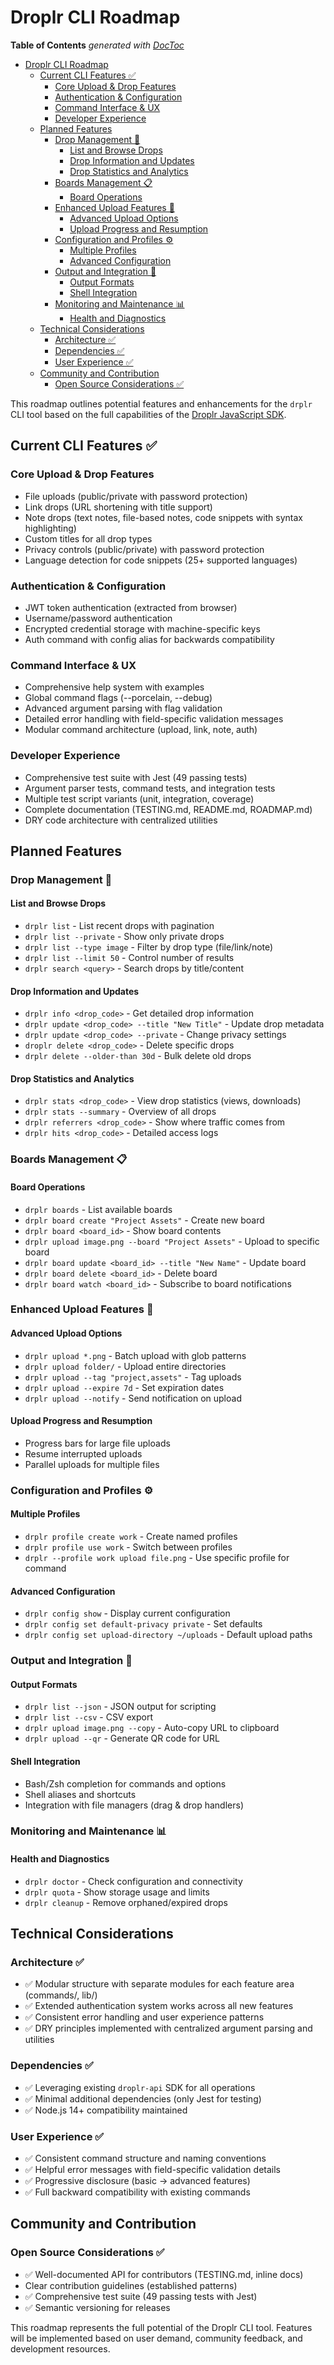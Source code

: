 # Droplr CLI Roadmap

<!-- START doctoc generated TOC please keep comment here to allow auto update -->
<!-- DON'T EDIT THIS SECTION, INSTEAD RE-RUN doctoc TO UPDATE -->
**Table of Contents**  *generated with [DocToc](https://github.com/thlorenz/doctoc)*

- [Droplr CLI Roadmap](#droplr-cli-roadmap)
  - [Current CLI Features ✅](#current-cli-features-)
    - [Core Upload & Drop Features](#core-upload--drop-features)
    - [Authentication & Configuration](#authentication--configuration)
    - [Command Interface & UX](#command-interface--ux)
    - [Developer Experience](#developer-experience)
  - [Planned Features](#planned-features)
    - [Drop Management 📁](#drop-management-)
      - [List and Browse Drops](#list-and-browse-drops)
      - [Drop Information and Updates](#drop-information-and-updates)
      - [Drop Statistics and Analytics](#drop-statistics-and-analytics)
    - [Boards Management 📋](#boards-management-)
      - [Board Operations](#board-operations)
    - [Enhanced Upload Features 🚀](#enhanced-upload-features-)
      - [Advanced Upload Options](#advanced-upload-options)
      - [Upload Progress and Resumption](#upload-progress-and-resumption)
    - [Configuration and Profiles ⚙️](#configuration-and-profiles-)
      - [Multiple Profiles](#multiple-profiles)
      - [Advanced Configuration](#advanced-configuration)
    - [Output and Integration 🔗](#output-and-integration-)
      - [Output Formats](#output-formats)
      - [Shell Integration](#shell-integration)
    - [Monitoring and Maintenance 📊](#monitoring-and-maintenance-)
      - [Health and Diagnostics](#health-and-diagnostics)
  - [Technical Considerations](#technical-considerations)
    - [Architecture ✅](#architecture-)
    - [Dependencies ✅](#dependencies-)
    - [User Experience ✅](#user-experience-)
  - [Community and Contribution](#community-and-contribution)
    - [Open Source Considerations ✅](#open-source-considerations-)

<!-- END doctoc generated TOC please keep comment here to allow auto update -->

This roadmap outlines potential features and enhancements for the `drplr` CLI tool based on the full capabilities of the [Droplr JavaScript SDK](https://github.com/Droplr/droplr-js).

## Current CLI Features ✅

### Core Upload & Drop Features
- File uploads (public/private with password protection)
- Link drops (URL shortening with title support)
- Note drops (text notes, file-based notes, code snippets with syntax highlighting)
- Custom titles for all drop types
- Privacy controls (public/private) with password protection
- Language detection for code snippets (25+ supported languages)

### Authentication & Configuration
- JWT token authentication (extracted from browser)
- Username/password authentication
- Encrypted credential storage with machine-specific keys
- Auth command with config alias for backwards compatibility

### Command Interface & UX
- Comprehensive help system with examples
- Global command flags (--porcelain, --debug)
- Advanced argument parsing with flag validation
- Detailed error handling with field-specific validation messages
- Modular command architecture (upload, link, note, auth)

### Developer Experience
- Comprehensive test suite with Jest (49 passing tests)
- Argument parser tests, command tests, and integration tests
- Multiple test script variants (unit, integration, coverage)
- Complete documentation (TESTING.md, README.md, ROADMAP.md)
- DRY code architecture with centralized utilities

## Planned Features

### Drop Management 📁

#### List and Browse Drops
- `drplr list` - List recent drops with pagination
- `drplr list --private` - Show only private drops
- `drplr list --type image` - Filter by drop type (file/link/note)
- `drplr list --limit 50` - Control number of results
- `drplr search <query>` - Search drops by title/content

#### Drop Information and Updates
- `drplr info <drop_code>` - Get detailed drop information
- `drplr update <drop_code> --title "New Title"` - Update drop metadata
- `drplr update <drop_code> --private` - Change privacy settings
- `droplr delete <drop_code>` - Delete specific drops
- `drplr delete --older-than 30d` - Bulk delete old drops

#### Drop Statistics and Analytics
- `drplr stats <drop_code>` - View drop statistics (views, downloads)
- `drplr stats --summary` - Overview of all drops
- `drplr referrers <drop_code>` - Show where traffic comes from
- `drplr hits <drop_code>` - Detailed access logs

### Boards Management 📋

#### Board Operations
- `drplr boards` - List available boards
- `drplr board create "Project Assets"` - Create new board
- `drplr board <board_id>` - Show board contents
- `drplr upload image.png --board "Project Assets"` - Upload to specific board
- `drplr board update <board_id> --title "New Name"` - Update board
- `drplr board delete <board_id>` - Delete board
- `drplr board watch <board_id>` - Subscribe to board notifications

### Enhanced Upload Features 🚀

#### Advanced Upload Options
- `drplr upload *.png` - Batch upload with glob patterns
- `drplr upload folder/` - Upload entire directories
- `drplr upload --tag "project,assets"` - Tag uploads
- `drplr upload --expire 7d` - Set expiration dates
- `drplr upload --notify` - Send notification on upload

#### Upload Progress and Resumption
- Progress bars for large file uploads
- Resume interrupted uploads
- Parallel uploads for multiple files

### Configuration and Profiles ⚙️

#### Multiple Profiles
- `drplr profile create work` - Create named profiles
- `drplr profile use work` - Switch between profiles
- `drplr --profile work upload file.png` - Use specific profile for command

#### Advanced Configuration
- `drplr config show` - Display current configuration
- `drplr config set default-privacy private` - Set defaults
- `drplr config set upload-directory ~/uploads` - Default upload paths

### Output and Integration 🔗

#### Output Formats
- `drplr list --json` - JSON output for scripting
- `drplr list --csv` - CSV export
- `drplr upload image.png --copy` - Auto-copy URL to clipboard
- `drplr upload --qr` - Generate QR code for URL

#### Shell Integration
- Bash/Zsh completion for commands and options
- Shell aliases and shortcuts
- Integration with file managers (drag & drop handlers)

### Monitoring and Maintenance 📊

#### Health and Diagnostics
- `drplr doctor` - Check configuration and connectivity
- `drplr quota` - Show storage usage and limits
- `drplr cleanup` - Remove orphaned/expired drops

## Technical Considerations

### Architecture ✅
- ✅ Modular structure with separate modules for each feature area (commands/, lib/)
- ✅ Extended authentication system works across all new features
- ✅ Consistent error handling and user experience patterns
- ✅ DRY principles implemented with centralized argument parsing and utilities

### Dependencies ✅
- ✅ Leveraging existing `droplr-api` SDK for all operations
- ✅ Minimal additional dependencies (only Jest for testing)
- ✅ Node.js 14+ compatibility maintained

### User Experience ✅
- ✅ Consistent command structure and naming conventions
- ✅ Helpful error messages with field-specific validation details
- ✅ Progressive disclosure (basic → advanced features)
- ✅ Full backward compatibility with existing commands

## Community and Contribution

### Open Source Considerations ✅
- ✅ Well-documented API for contributors (TESTING.md, inline docs)
- Clear contribution guidelines (established patterns)
- ✅ Comprehensive test suite (49 passing tests with Jest)
- ✅ Semantic versioning for releases

This roadmap represents the full potential of the Droplr CLI tool. Features will be implemented based on user demand, community feedback, and development resources.